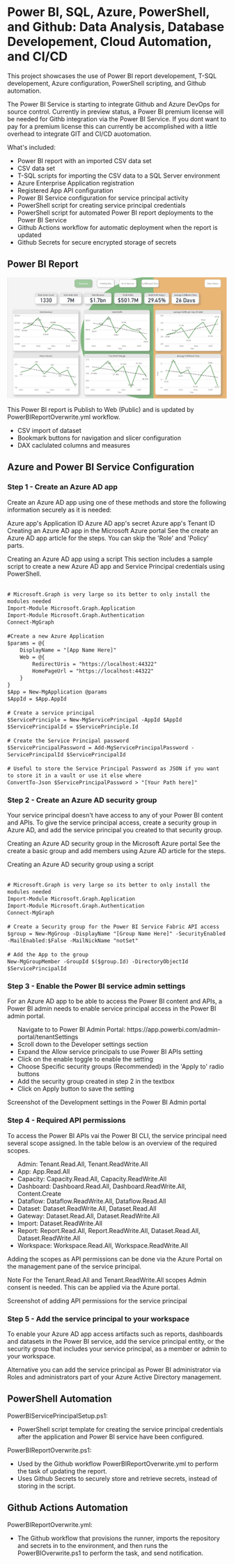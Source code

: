 <h1>Power BI, SQL, Azure, PowerShell, and Github: Data Analysis, Database Developement, Cloud Automation, and CI/CD</h1>

This project showcases the use of Power BI report developement, T-SQL developement, Azure configuration, PowerShell scripting, and Github automation.

The Power BI Service is starting to integrate Github and Azure DevOps for source control. Currently in preview status, a Power BI premium license will be needed for Githb integration via the Power BI Service.
If you dont want to pay for a premium license this can currently be accomplished with a little overhead to integrate GIT and CI/CD auotomation.

What's included:
- Power BI report with an imported CSV data set
- CSV data set
- T-SQL scripts for importing the CSV data to a SQL Server environment
- Azure Enterprise Application registration
- Registered App API configuration
- Power BI Service configuration for service principal activity
- PowerShell script for creating service principal credentials
- PowerShell script for automated Power BI report deployments to the Power BI Service
- Github Actions workflow for automatic deployment when the report is updated
- Github Secrets for secure encrypted storage of secrets

<h2>Power BI Report</h2>
<a href="https://app.powerbi.com/view?r=eyJrIjoiNWY5MDgxMWQtYTM2Zi00YmExLTg5NzktZDhmMTk5YzBjOWQ0IiwidCI6ImYzNmUyMWM1LTU0MjktNDRlNi1hZjlhLTUwOWMzYWEwNzc2MSJ9&pageName=ReportSectionb20cb185ce329cea8bfc"><img src="https://github.com/JFloresTech/PowerBI/blob/main/Europe%20Sales%20Report%20.jpg"></a>

  This Power BI report is Publish to Web (Public) and is updated by PowerBIReportOverwrite.yml workflow.
  - CSV import of dataset 
  - Bookmark buttons for navigation and slicer configuration
  - DAX caclulated columns and measures 

<h2>Azure and Power BI Service Configuration</h2>
<h3>Step 1 - Create an Azure AD app</h3>
Create an Azure AD app using one of these methods and store the following information securely as it is needed:

Azure app's Application ID
Azure AD app's secret
Azure app's Tenant ID
Creating an Azure AD app in the Microsoft Azure portal
See the create an Azure AD app article for the steps. You can skip the 'Role' and 'Policy' parts.

Creating an Azure AD app using a script
This section includes a sample script to create a new Azure AD app and Service Principal credentials using PowerShell.

<Pre><code>
# Microsoft.Graph is very large so its better to only install the modules needed
Import-Module Microsoft.Graph.Application
Import-Module Microsoft.Graph.Authentication
Connect-MgGraph

#Create a new Azure Application
$params = @{
    DisplayName = "[App Name Here]"
    Web = @{
        RedirectUris = "https://localhost:44322"
        HomePageUrl = "https://localhost:44322"
    }
}
$App = New-MgApplication @params
$AppId = $App.AppId

# Create a service principal
$ServicePrinciple = New-MgServicePrincipal -AppId $AppId
$ServicePrincipalId = $ServicePrinciple.Id

# Create the Service Principal password
$ServicePrincipalPassword = Add-MgServicePrincipalPassword -ServicePrincipalId $ServicePrincipalId

# Useful to store the Service Principal Password as JSON if you want to store it in a vault or use it else where
ConvertTo-Json $ServicePrincipalPassword > "[Your Path here]"
</code></pre>
<h3>Step 2 - Create an Azure AD security group</h3>
Your service principal doesn't have access to any of your Power BI content and APIs. To give the service principal access, create a security group in Azure AD, and add the service principal you created to that security group.

Creating an Azure AD security group in the Microsoft Azure portal
See the create a basic group and add members using Azure AD article for the steps.

Creating an Azure AD security group using a script
<pre><code>
# Microsoft.Graph is very large so its better to only install the modules needed
Import-Module Microsoft.Graph.Application
Import-Module Microsoft.Graph.Authentication
Connect-MgGraph
  
# Create a Security group for the Power BI Service Fabric API access
$group = New-MgGroup -DisplayName "[Group Name Here]" -SecurityEnabled -MailEnabled:$False -MailNickName "notSet"

# Add the App to the group
New-MgGroupMember -GroupId $($group.Id) -DirectoryObjectId $ServicePrincipalId
</code></pre>
<h3>Step 3 - Enable the Power BI service admin settings</h3>
For an Azure AD app to be able to access the Power BI content and APIs, a Power BI admin needs to enable service principal access in the Power BI admin portal.
<ul>
Navigate to to Power BI Admin Portal: https://app.powerbi.com/admin-portal/tenantSettings
<li>Scroll down to the Developer settings section</li>
<li>Expand the Allow service principals to use Power BI APIs setting</li>
<li>Click on the enable toggle to enable the setting</li>
<li>Choose Specific security groups (Recommended) in the 'Apply to' radio buttons</li>
<li>Add the security group created in step 2 in the textbox</li>
<li>Click on Apply button to save the setting</li>
</ul>
Screenshot of the Development settings in the Power BI Admin portal 

<h3>Step 4 - Required API permissions</h3>
To access the Power BI APIs vai the Power BI CLI, the service principal need several scope assigned. In the table below is an overview of the required scopes.
<ul>
<il>Admin: Tenant.Read.All, Tenant.ReadWrite.All</il>
<li>App: App.Read.All</li>
<li>Capacity: Capacity.Read.All, Capacity.ReadWrite.All</li>
<li>Dashboard: Dashboard.Read.All, Dashboard.ReadWrite.All, Content.Create</li>
<li>Dataflow: Dataflow.ReadWrite.All, Dataflow.Read.All</li>
<li>Dataset: Dataset.ReadWrite.All, Dataset.Read.All</li>
<li>Gateway: Dataset.Read.All, Dataset.ReadWrite.All</li>
<li>Import: Dataset.ReadWrite.All</li>
<li>Report: Report.Read.All, Report.ReadWrite.All, Dataset.Read.All, Dataset.ReadWrite.All</li>
<li>Workspace: Workspace.Read.All, Workspace.ReadWrite.All</li>
</ul>
Adding the scopes as API permissions can be done via the Azure Portal on the management pane of the service principal.

Note
For the Tenant.Read.All and Tenant.ReadWrite.All scopes Admin consent is needed. This can be applied via the Azure portal.

Screenshot of adding API permissions for the service principal

<h3>Step 5 - Add the service principal to your workspace</h3>
To enable your Azure AD app access artifacts such as reports, dashboards and datasets in the Power BI service, add the service principal entity, or the security group that includes your service principal, as a member or admin to your workspace.

Alternative you can add the service principal as Power BI administrator via Roles and administrators part of your Azure Active Directory management.

<h2>PowerShell Automation</h2>
PowerBIServicePrincipalSetup.ps1:
<ul>
<li>PowerShell script template for creating the service principal credentials after the application and Power BI service have been configured.</li>
</ul>
PowerBIReportOverwrite.ps1:
<ul>
<li>Used by the Github workflow PowerBIReportOverwrite.yml to perform the task of updating the report.</li>
<li>Uses Github Secrets to securely store and retrieve secrets, instead of storing in the script.</li>
</ul>

<h2>Github Actions Automation</h2>
PowerBIReportOverwrite.yml:
<ul>
<li>The Github workflow that provisions the runner, imports the repository and secrets in to the environment, and then runs the PowerBIOverwrite.ps1 to perform the task, and send notification.</li>
</ul>
